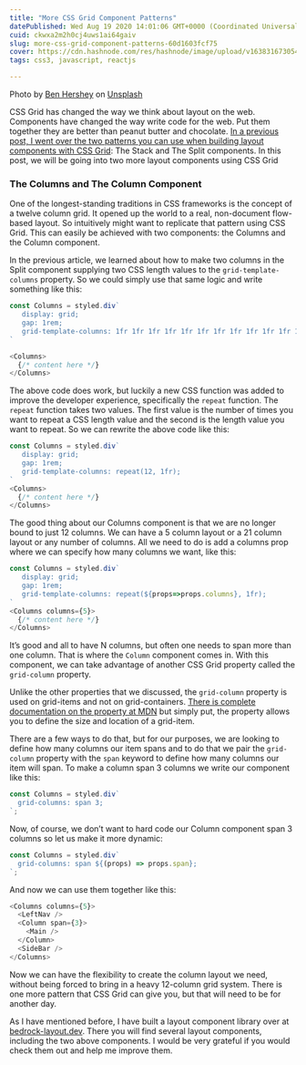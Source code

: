 ```yaml
---
title: "More CSS Grid Component Patterns"
datePublished: Wed Aug 19 2020 14:01:06 GMT+0000 (Coordinated Universal Time)
cuid: ckwxa2m2h0cj4uws1ai64gaiv
slug: more-css-grid-component-patterns-60d1603fcf75
cover: https://cdn.hashnode.com/res/hashnode/image/upload/v1638316730542/HfFewdoTf.jpeg
tags: css3, javascript, reactjs

---
```


Photo by [Ben Hershey](https://unsplash.com/@benhershey?utm_source=medium&utm_medium=referral) on [Unsplash](https://unsplash.com?utm_source=medium&utm_medium=referral)

CSS Grid has changed the way we think about layout on the web. Components have changed the way write code for the web. Put them together they are better than peanut butter and chocolate. [In a previous post, I went over the two patterns you can use when building layout components with CSS Grid](https://medium.com/the-non-traditional-developer/css-grid-component-patterns-8b472d26fdbe): The Stack and The Split components. In this post, we will be going into two more layout components using CSS Grid

### The Columns and The Column Component

One of the longest-standing traditions in CSS frameworks is the concept of a twelve column grid. It opened up the world to a real, non-document flow-based layout. So intuitively might want to replicate that pattern using CSS Grid. This can easily be achieved with two components: the Columns and the Column component.

In the previous article, we learned about how to make two columns in the Split component supplying two CSS length values to the `grid-template-columns` property. So we could simply use that same logic and write something like this:

```javascript
const Columns = styled.div`
   display: grid;
   gap: 1rem;
   grid-template-columns: 1fr 1fr 1fr 1fr 1fr 1fr 1fr 1fr 1fr 1fr 1fr 1fr;
`

<Columns>
  {/* content here */}
</Columns>
```

The above code does work, but luckily a new CSS function was added to improve the developer experience, specifically the `repeat` function. The `repeat` function takes two values. The first value is the number of times you want to repeat a CSS length value and the second is the length value you want to repeat. So we can rewrite the above code like this:

```javascript
const Columns = styled.div`
   display: grid;
   gap: 1rem;
   grid-template-columns: repeat(12, 1fr);
`
<Columns>
  {/* content here */}
</Columns>
```

The good thing about our Columns component is that we are no longer bound to just 12 columns. We can have a 5 column layout or a 21 column layout or any number of columns. All we need to do is add a columns prop where we can specify how many columns we want, like this:

```javascript
const Columns = styled.div`
   display: grid;
   gap: 1rem;
   grid-template-columns: repeat(${props=>props.columns}, 1fr);
`
<Columns columns={5}>
  {/* content here */}
</Columns>
```

It’s good and all to have N columns, but often one needs to span more than one column. That is where the `Column` component comes in. With this component, we can take advantage of another CSS Grid property called the `grid-column` property.

Unlike the other properties that we discussed, the `grid-column` property is used on grid-items and not on grid-containers. [There is complete documentation on the property at MDN](https://developer.mozilla.org/en-US/docs/Web/CSS/grid-column) but simply put, the property allows you to define the size and location of a grid-item.

There are a few ways to do that, but for our purposes, we are looking to define how many columns our item spans and to do that we pair the `grid-column` property with the `span` keyword to define how many columns our item will span. To make a column span 3 columns we write our component like this:

```javascript
const Columns = styled.div`
  grid-columns: span 3;
`;
```

Now, of course, we don’t want to hard code our Column component span 3 columns so let us make it more dynamic:

```javascript
const Columns = styled.div`
  grid-columns: span ${(props) => props.span};
`;
```

And now we can use them together like this:

```javascript
<Columns columns={5}>
  <LeftNav />
  <Column span={3}>
    <Main />
  </Column>
  <SideBar />
</Columns>
```

Now we can have the flexibility to create the column layout we need, without being forced to bring in a heavy 12-column grid system. There is one more pattern that CSS Grid can give you, but that will need to be for another day.

As I have mentioned before, I have built a layout component library over at [bedrock-layout.dev](https://bedrock-layout.dev/src-components-columns). There you will find several layout components, including the two above components. I would be very grateful if you would check them out and help me improve them.
